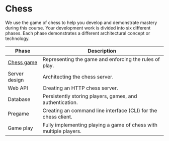 # Chess

We use the game of chess to help you develop and demonstrate mastery during this course. Your development work is divided into six different phases. Each phase demonstrates a different architectural concept or technology.

| Phase                                                                                                             | Description                                                       |
| ----------------------------------------------------------------------------------------------------------------- | ----------------------------------------------------------------- |
| [Chess game](https://github.com/softwareconstruction240/.github/blob/main/profile/chess/chess-game/chess-game.md) | Representing the game and enforcing the rules of play.            |
| Server design                                                                                                     | Architecting the chess server.                                    |
| Web API                                                                                                           | Creating an HTTP chess server.                                    |
| Database                                                                                                          | Persistently storing players, games, and authentication.          |
| Pregame                                                                                                           | Creating an command line interface (CLI) for the chess client.    |
| Game play                                                                                                         | Fully implementing playing a game of chess with multiple players. |
